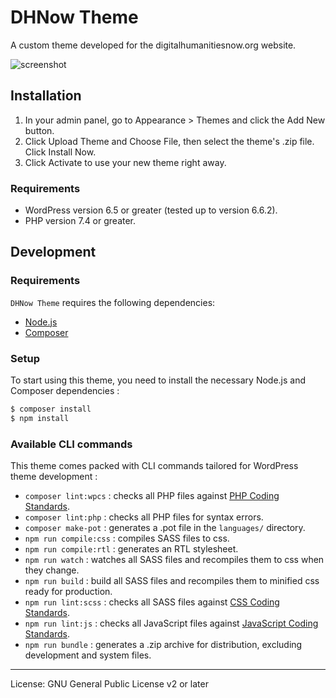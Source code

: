 DHNow Theme
===
A custom theme developed for the digitalhumanitiesnow.org website.

![screenshot](https://github.com/user-attachments/assets/37a87621-7cd8-44c5-b61b-13ccff5708cd)

Installation
---------------

1. In your admin panel, go to Appearance > Themes and click the Add New button.
2. Click Upload Theme and Choose File, then select the theme's .zip file. Click Install Now.
3. Click Activate to use your new theme right away.

### Requirements

- WordPress version 6.5 or greater (tested up to version 6.6.2).
- PHP version 7.4 or greater.

Development
---------------

### Requirements

`DHNow Theme` requires the following dependencies:

- [Node.js](https://nodejs.org/)
- [Composer](https://getcomposer.org/)

### Setup

To start using this theme, you need to install the necessary Node.js and Composer dependencies :

```sh
$ composer install
$ npm install
```

### Available CLI commands

This theme comes packed with CLI commands tailored for WordPress theme development :

- `composer lint:wpcs` : checks all PHP files against [PHP Coding Standards](https://developer.wordpress.org/coding-standards/wordpress-coding-standards/php/).
- `composer lint:php` : checks all PHP files for syntax errors.
- `composer make-pot` : generates a .pot file in the `languages/` directory.
- `npm run compile:css` : compiles SASS files to css.
- `npm run compile:rtl` : generates an RTL stylesheet.
- `npm run watch` : watches all SASS files and recompiles them to css when they change.
- `npm run build` : build all SASS files and recompiles them to minified css ready for production.
- `npm run lint:scss` : checks all SASS files against [CSS Coding Standards](https://developer.wordpress.org/coding-standards/wordpress-coding-standards/css/).
- `npm run lint:js` : checks all JavaScript files against [JavaScript Coding Standards](https://developer.wordpress.org/coding-standards/wordpress-coding-standards/javascript/).
- `npm run bundle` : generates a .zip archive for distribution, excluding development and system files.

---------------

License: GNU General Public License v2 or later
